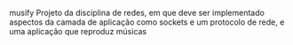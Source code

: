 musify
Projeto da disciplina de redes, em que deve ser implementado aspectos da camada de aplicação como sockets e um protocolo de rede, e uma aplicação que reproduz músicas

